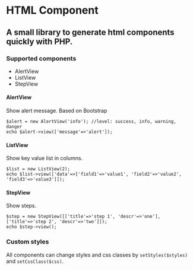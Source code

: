 # HTML Component
## A small library to generate html components quickly with PHP.

### Supported components
- AlertView
- ListView
- StepView

#### AlertView
Show alert message. Based on Bootstrap
```
$alert = new AlertView('info'); //level: success, info, warning, danger
echo $alert->view(['message'=>'alert']);
```

#### ListView
Show key value list in columns.
```
$list = new ListView(2);
echo $list->view(['data'=>['field1'=>'value1', 'field2'=>'value2', 'field3'=>'value3']]);
```

#### StepView
Show steps.
```
$step = new StepView([['title'=>'step 1', 'descr'=>'one'], ['title'=>'step 2', 'descr'=>'two']]);
echo $step->view();
```

### Custom styles
All components can change styles and css classes by `setStyles($styles)` and `setCssClass($css)`.
